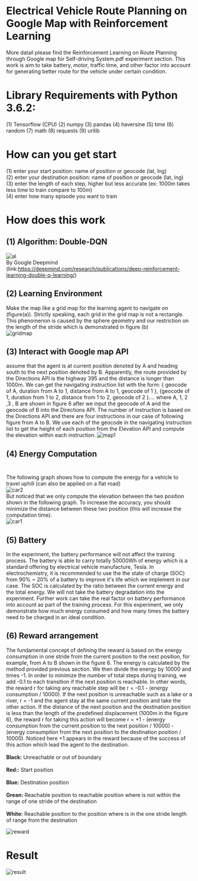 # Electrical Vehicle Route Planning on Google Map with Reinforcement Learning
More datail please find the Reinforcement Learning on Route Planning through Google map for Self-driving System.pdf experiment section. This work is aim to take battery, motor, traffic time, and other factor into account for generating better route for the vehicle under certain condition.

# Library Requirements with Python 3.6.2:
(1) Tensorflow (CPU)
(2) numpy
(3) pandas
(4) haversine
(5) time
(6) random
(7) math
(8) requests
(9) urllib

# How can you get start
(1) enter your start position: name of position or geocode (lat, lng)<br />
(2) enter your destination position: name of position or geocode (lat, lng)<br />
(3) enter the length of each step, higher but less accurate (ex: 1000m takes less time to train compare to 100m)<br />
(4) enter how many episode you want to train<br />

# How does this work
## (1) Algorithm: Double-DQN<br />
![al](https://user-images.githubusercontent.com/25232370/33048251-e862be8a-ce27-11e7-9dc7-99932f6de352.JPG)<br />
By Google Deepmind (link:https://deepmind.com/research/publications/deep-reinforcement-learning-double-q-learning/)<br />
## (2) Learning Environment<br />
Make the map like a grid map for the learning agent to navigate on (figure(a)). Strictly speaking, each grid in the grid map is not a rectangle. This phenomenon is caused by the sphere geometry and our restriction on the length of the stride which is demonstrated in figure (b)<br />
![gridmap](https://user-images.githubusercontent.com/25232370/33046405-c89e8556-ce1e-11e7-8f9a-ff50a931ccb5.JPG)<br />
## (3) Interact with Google map API <br />
assume that the agent is at current position denoted by A and heading south to the next position denoted by B. Apparently, the route provided by the Directions API is the highway 395 and the distance is longer than 1000m. We can get the navigating instruction list with the form: { geocode of A, duration from A to 1, distance from A to 1, geocode of 1 }, {geocode of 1, duration from 1 to 2, distance from 1 to 2, geocode of 2 }.... where A, 1, 2 ,3 , B are shown in figure 6 after we input the geocode of A and the geocode of B into the Directions API. The number of instruction is based on the Directions API and there are four instructions in our case of following figure from A to B. We use each of the geocode in the navigating instruction list to get the height of each position from the Elevation API and compute the elevation within each instruction.
![map1](https://user-images.githubusercontent.com/25232370/33046910-0d9b5b82-ce21-11e7-8974-4f9c0aa63e22.JPG)<br />


## (4) Energy Computation<br /><br />
The following graph shows how to compute the energy for a vehicle to travel uphill (can also be applied on a flat road)<br />
![car2](https://user-images.githubusercontent.com/25232370/33047104-0e497efa-ce22-11e7-99f9-2452ec593348.JPG)<br />
But noticed that we only compute the elevation between the two position shown in the following graph. To increase the accuracy, you should minimize the distance between these two position (this will increase the computation time).<br />
![car1](https://user-images.githubusercontent.com/25232370/33046721-338fe5b6-ce20-11e7-8c17-3663462ac24f.JPG)<br />

## (5) Battery<br />
In the experiment, the battery performance will not affect the training process. The battery is able to carry totally 50000Wh of energy which is a standard offering by electrical vehicle manufacture, Tesla. In electrochemistry, it is recommended to use the the state of charge (SOC) from 90% ~ 20% of a battery to improve it's life which we implement in our case. The SOC is calculated by the ratio between the current energy and the total energy. We will not take the battery degradation into the experiment. Further work can take the real factor on battery performance into account as part of the training process. For this experiment, we only demonstrate how much energy consumed and how many times the battery need to be charged in an ideal condition. <br />

## (6) Reward arrangement <br />
The fundamental concept of defining the reward is based on the energy consumption in one stride from the current position to the next position, for example, from A to B shown in the figure 6. The energy is calculated by the method provided previous section. We then divide the energy by 10000 and times -1. In order to minimize the number of total steps during training, we add -0.1 to each transition if the next position is reachable. In other words, the reward r for taking any reachable step will be r = -0.1 - (energy consumption / 10000). If the next position is unreachable such as a lake or a river, r = -1 and the agent stay at the same current position and take the other action. If the distance of the next position and the destination position is less than the length of the predefined displacement (1000m in the figure 6), the reward r for taking this action will become r = +1 - (energy consumption from the current position to the next position / 10000) - (energy consumption from the next position to the destination position / 10000). Noticed here +1 appears in the reward because of the success of this action which lead the agent to the destination.<br />  
**Black:** Unreachable or out of boundary<br />  
**Red::** Start position<br />  
**Blue:** Destination position<br />  
**Grean:** Reachable position to reachable position where is not within the range of one stride of the destination<br />  
**White:** Reachable position to the position where is in the one stride length of range from the destination<br />   

![reward](https://user-images.githubusercontent.com/25232370/33048325-45acaca4-ce28-11e7-902b-9b74d8192a59.png)<br />


# Result
![result](https://user-images.githubusercontent.com/25232370/33046240-25c5ac2e-ce1e-11e7-9156-faf109c42bbe.JPG)
